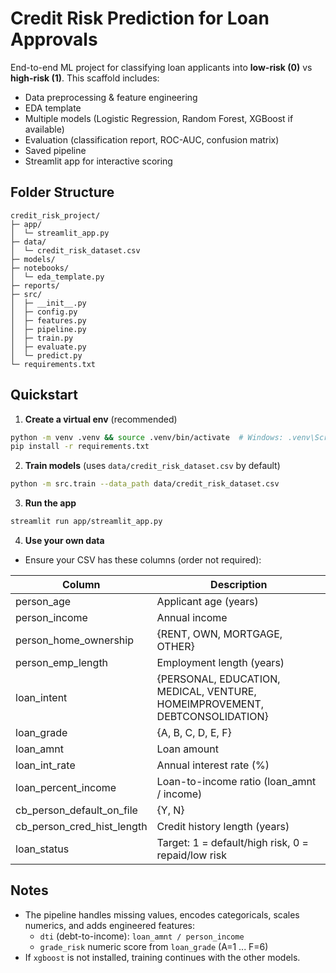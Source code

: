 # Credit Risk Prediction for Loan Approvals

End-to-end ML project for classifying loan applicants into **low-risk (0)** vs **high-risk (1)**.
This scaffold includes:
- Data preprocessing & feature engineering
- EDA template
- Multiple models (Logistic Regression, Random Forest, XGBoost if available)
- Evaluation (classification report, ROC-AUC, confusion matrix)
- Saved pipeline
- Streamlit app for interactive scoring

## Folder Structure
```
credit_risk_project/
├─ app/
│  └─ streamlit_app.py
├─ data/
│  └─ credit_risk_dataset.csv
├─ models/
├─ notebooks/
│  └─ eda_template.py
├─ reports/
├─ src/
│  ├─ __init__.py
│  ├─ config.py
│  ├─ features.py
│  ├─ pipeline.py
│  ├─ train.py
│  ├─ evaluate.py
│  └─ predict.py
└─ requirements.txt
```

## Quickstart

1. **Create a virtual env** (recommended)
```bash
python -m venv .venv && source .venv/bin/activate  # Windows: .venv\Scripts\activate
pip install -r requirements.txt
```

2. **Train models** (uses `data/credit_risk_dataset.csv` by default)
```bash
python -m src.train --data_path data/credit_risk_dataset.csv
```

3. **Run the app**
```bash
streamlit run app/streamlit_app.py
```

4. **Use your own data**
- Ensure your CSV has these columns (order not required):

| Column | Description |
|---|---|
| person_age | Applicant age (years) |
| person_income | Annual income |
| person_home_ownership | {RENT, OWN, MORTGAGE, OTHER} |
| person_emp_length | Employment length (years) |
| loan_intent | {PERSONAL, EDUCATION, MEDICAL, VENTURE, HOMEIMPROVEMENT, DEBTCONSOLIDATION} |
| loan_grade | {A, B, C, D, E, F} |
| loan_amnt | Loan amount |
| loan_int_rate | Annual interest rate (%) |
| loan_percent_income | Loan-to-income ratio (loan_amnt / income) |
| cb_person_default_on_file | {Y, N} |
| cb_person_cred_hist_length | Credit history length (years) |
| loan_status | Target: 1 = default/high risk, 0 = repaid/low risk |

## Notes
- The pipeline handles missing values, encodes categoricals, scales numerics, and adds engineered features:
  - `dti` (debt-to-income): `loan_amnt / person_income`
  - `grade_risk` numeric score from `loan_grade` (A=1 ... F=6)
- If `xgboost` is not installed, training continues with the other models.

